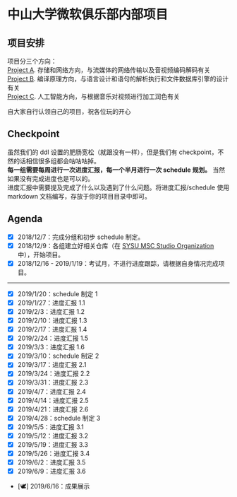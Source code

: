# 中山大学微软俱乐部内部项目

## 项目安排
项目分三个方向：  
[Project A](https://github.com/SYSU-MSC-Studio/MSCProject/blob/master/Project%20A.md). 存储和网络方向，与流媒体的网络传输以及音视频编码解码有关  
[Project B](https://github.com/SYSU-MSC-Studio/MSCProject/blob/master/Project%20B.md). 编译原理方向，与语言设计和语句的解析执行和文件数据库引擎的设计有关  
[Project C](https://github.com/SYSU-MSC-Studio/MSCProject/blob/master/Project%20C.md). 人工智能方向，与根据音乐对视频进行加工润色有关  

自大家自行认领自己的项目，祝各位玩的开心

## Checkpoint
虽然我们的 ddl 设置的肥肠宽松（就跟没有一样），但是我们有 checkpoint，不然的话相信很多组都会咕咕咕掉。  
**每一组需要每周进行一次进度汇报，每一个半月进行一次 schedule 规划。** 当然如果没有完成进度也是可以的。  
进度汇报中需要提及完成了什么以及遇到了什么问题。将进度汇报/schedule 使用 markdown 文档编写，存放于你的项目目录中即可。

## Agenda
- [x] 2018/12/7：完成分组和初步 schedule 制定。
- [x] 2018/12/9：各组建立好相关仓库（在 [SYSU MSC Studio Organization](https://github.com/SYSU-MSC-Studio) 中），开始项目。
- [x] 2018/12/16 - 2019/1/19：考试月，不进行进度跟踪，请根据自身情况完成项目。
---
- [x] 2019/1/20：schedule 制定 1
- [x] 2019/1/27：进度汇报 1.1
- [x] 2019/2/3：进度汇报 1.2
- [x] 2019/2/10：进度汇报 1.3
- [x] 2019/2/17：进度汇报 1.4
- [x] 2019/2/24：进度汇报 1.5
- [x] 2019/3/3：进度汇报 1.6
- [x] 2019/3/10：schedule 制定 2
- [x] 2019/3/17：进度汇报 2.1
- [x] 2019/3/24：进度汇报 2.2
- [x] 2019/3/31：进度汇报 2.3
- [x] 2019/4/7：进度汇报 2.4
- [x] 2019/4/14：进度汇报 2.5
- [x] 2019/4/21：进度汇报 2.6
- [x] 2019/4/28：schedule 制定 3
- [x] 2019/5/5：进度汇报 3.1
- [x] 2019/5/12：进度汇报 3.2
- [x] 2019/5/19：进度汇报 3.3
- [x] 2019/5/26：进度汇报 3.4
- [x] 2019/6/2：进度汇报 3.5
- [x] 2019/6/9：进度汇报 3.6
- [🕊] 2019/6/16：成果展示
